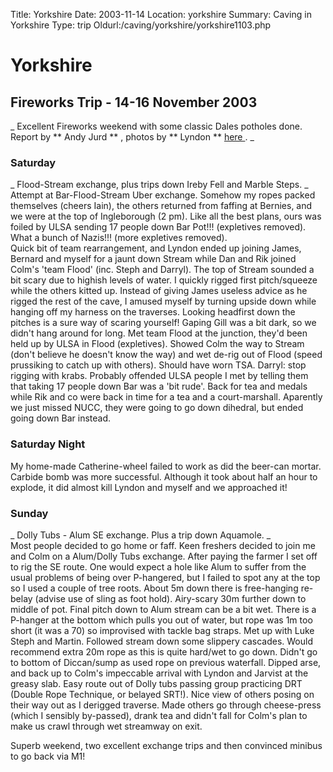 Title: Yorkshire 
Date: 2003-11-14
Location: yorkshire
Summary: Caving in Yorkshire
Type: trip
Oldurl:/caving/yorkshire/yorkshire1103.php

#  Yorkshire 

##  Fireworks Trip - 14-16 November 2003 

_ Excellent Fireworks weekend with some classic Dales potholes done.   
Report by ** Andy Jurd ** , photos by ** Lyndon ** [ here ](/caving/photo_archive/trips/2003-11-15%20-%20yorkshire%20-%20lyndon/dirindex.html) . _

###  Saturday 

_ Flood-Stream exchange, plus trips down Ireby Fell and Marble Steps. _   
Attempt at Bar-Flood-Stream Uber exchange. Somehow my ropes packed themselves (cheers Iain), the others returned from faffing at Bernies, and we were at the top of Ingleborough (2 pm). Like all the best plans, ours was foiled by ULSA sending 17 people down Bar Pot!!! (expletives removed). What a bunch of Nazis!!! (more expletives removed).   
Quick bit of team rearrangement, and Lyndon ended up joining James, Bernard and myself for a jaunt down Stream while Dan and Rik joined Colm's 'team Flood' (inc. Steph and Darryl). The top of Stream sounded a bit scary due to highish levels of water. I quickly rigged first pitch/squeeze while the others kitted up. Instead of giving James useless advice as he rigged the rest of the cave, I amused myself by turning upside down while hanging off my harness on the traverses. Looking headfirst down the pitches is a sure way of scaring yourself! Gaping Gill was a bit dark, so we didn't hang around for long. Met team Flood at the junction, they'd been held up by ULSA in Flood (expletives). Showed Colm the way to Stream (don't believe he doesn't know the way) and wet de-rig out of Flood (speed prussiking to catch up with others). Should have worn TSA. Darryl: stop rigging with krabs. Probably offended ULSA people I met by telling them that taking 17 people down Bar was a 'bit rude'. Back for tea and medals while Rik and co were back in time for a tea and a court-marshall. Aparently we just missed NUCC, they were going to go down dihedral, but ended going down Bar instead.   


###  Saturday Night 

My home-made Catherine-wheel failed to work as did the beer-can mortar. Carbide bomb was more successful. Although it took about half an hour to explode, it did almost kill Lyndon and myself and we approached it! 

###  Sunday 

_ Dolly Tubs - Alum SE exchange. Plus a trip down Aquamole. _   
Most people decided to go home or faff. Keen freshers decided to join me and Colm on a Alum/Dolly Tubs exchange. After paying the farmer I set off to rig the SE route. One would expect a hole like Alum to suffer from the usual problems of being over P-hangered, but I failed to spot any at the top so I used a couple of tree roots. About 5m down there is free-hanging re-belay (advise use of sling as foot hold). Airy-scary 30m further down to middle of pot. Final pitch down to Alum stream can be a bit wet. There is a P-hanger at the bottom which pulls you out of water, but rope was 1m too short (it was a 70) so improvised with tackle bag straps. Met up with Luke Steph and Martin. Followed stream down some slippery cascades. Would recommend extra 20m rope as this is quite hard/wet to go down. Didn't go to bottom of Diccan/sump as used rope on previous waterfall. Dipped arse, and back up to Colm's impeccable arrival with Lyndon and Jarvist at the greasy slab. Easy route out of Dolly tubs passing group practicing DRT (Double Rope Technique, or belayed SRT!). Nice view of others posing on their way out as I derigged traverse. Made others go through cheese-press (which I sensibly by-passed), drank tea and didn't fall for Colm's plan to make us crawl through wet streamway on exit. 

Superb weekend, two excellent exchange trips and then convinced minibus to go back via M1! 
